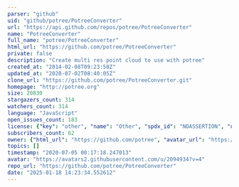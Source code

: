 ```yaml
---
parser: "github"
uid: "github/potree/PotreeConverter"
url: "https://api.github.com/repos/potree/PotreeConverter"
name: "PotreeConverter"
full_name: "potree/PotreeConverter"
html_url: "https://github.com/potree/PotreeConverter"
private: false
description: "Create multi res point cloud to use with potree"
created_at: "2014-02-08T09:23:58Z"
updated_at: "2020-07-02T08:40:05Z"
clone_url: "https://github.com/potree/PotreeConverter.git"
homepage: "http://potree.org"
size: 20830
stargazers_count: 314
watchers_count: 314
language: "JavaScript"
open_issues_count: 183
license: {"key": "other", "name": "Other", "spdx_id": "NOASSERTION", "url": null, "node_id": "MDc6TGljZW5zZTA="}
subscribers_count: 62
owner: {"html_url": "https://github.com/potree", "avatar_url": "https://avatars2.githubusercontent.com/u/2094934?v=4", "login": "potree", "type": "User"}
topics: []
timestamp: "2020-07-05 00:17:18.247013"
avatar: "https://avatars2.githubusercontent.com/u/2094934?v=4"
repo_url: "https://github.com/potree/PotreeConverter"
date: "2025-01-18 14:23:34.552612"
---
```


